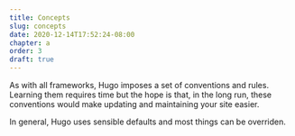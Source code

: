 ```yaml
---
title: Concepts
slug: concepts
date: 2020-12-14T17:52:24-08:00
chapter: a
order: 3
draft: true
---
```


As with all frameworks, Hugo imposes a set of conventions and rules. Learning them requires time but the hope is that, in the long run, these conventions would make updating and maintaining your site easier.

In general, Hugo uses sensible defaults and most things can be overriden.
